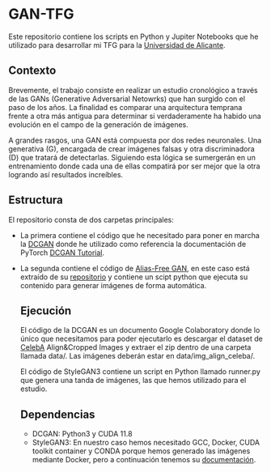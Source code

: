 # GAN-TFG
Este repositorio contiene los scripts en Python y Jupiter Notebooks que he utilizado para desarrollar mi TFG para la [Universidad de Alicante](https://ua.es).


## Contexto
Brevemente, el trabajo consiste en realizar un estudio cronológico a través de las GANs (Generative Adversarial Netowrks) que han surgido con el paso de los años. La finalidad es comparar una arquitectura temprana frente a otra más antigua para determinar si verdaderamente ha habido una evolución en el campo de la generación de imágenes.

A grandes rasgos, una GAN está compuesta por dos redes neuronales. Una generativa (G), encargada de crear imágenes falsas y otra discriminadora (D) que tratará de detectarlas. Siguiendo esta lógica se sumergerán en un entrenamiento donde cada una de ellas compatirá por ser mejor que la otra logrando así resultados increíbles.


## Estructura
El repositorio consta de dos carpetas principales:

- La primera contiene el código que he necesitado para poner en marcha la [DCGAN](https://arxiv.org/abs/1511.06434) donde he utilizado como referencia la documentación de PyTorch [DCGAN Tutorial](https://pytorch.org/tutorials/beginner/dcgan_faces_tutorial.html#introduction).

- La segunda contiene el código de [Alias-Free GAN](https://arxiv.org/abs/2106.12423), en este caso está extraído de su [repositorio](https://github.com/NVlabs/stylegan3) y contiene un scipt python que ejecuta su contenido para generar imágenes de forma automática.


  ## Ejecución

  El código de la DCGAN es un documento Google Colaboratory donde lo único que necesitamos para poder ejecutarlo es descargar el dataset de [CelebA](https://mmlab.ie.cuhk.edu.hk/projects/CelebA.html) Align&Cropped Images y extraer el zip dentro de una carpeta llamada data/. Las imágenes deberán estar en data/img_align_celeba/.

  El código de StyleGAN3 contiene un script en Python llamado runner.py que genera una tanda de imágenes, las que hemos utilizado para el estudio.


  ## Dependencias
  - DCGAN: Python3 y CUDA 11.8
  - StyleGAN3: En nuestro caso hemos necesitado GCC, Docker, CUDA toolkit container y CONDA porque hemos generado las imágenes mediante Docker, pero a continuación tenemos su [documentación](https://github.com/franferrandez/GAN-TFG/tree/master/stylegan3#readme).
